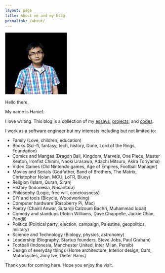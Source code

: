 ```yaml
---
layout: page
title: About me and my blog
permalink: /about/
---
```


![Hanief](/assets/images/hanief.jpeg)

Hello there, 

My name is Hanief. 

I love writing. This blog is a collection of my [essays](/essays), [projects](/projects), and [codes](/codes). 

I work as a software engineer but my interests including but not limited to:

- Family (Love, children, education)
- Books (Sci-fi, fantasy, tech, history, Dune, Lord of the Rings, Foundation)
- Comics and Mangas (Dragon Ball, Kingdom, Marvels, One Piece, Master Keaton, Ironfist Chinmi, Naoki Urasawa, Adachi Mitsuru, Akira Toriyama)
- Video Games (Old Nintendo games, Age of Empires, Football Manager)
- Movies and Serials (Godfather, Band of Brothers, The Matrix, Christopher Nolan, MCU, LoTR, Bluey)
- Religion (Islam, Quran, Sirah)
- History (Indonesia, Nusantara)
- Philosophy (Logic, free will, conciousness)
- DIY and tools (Bicycle, Woodworking)
- Computer hardware (Raspberry Pi, Mac)
- Poetry (Chairil Anwar, Sutardji Calzoum Bachri, Muhammad Iqbal)
- Comedy and standups (Robin Williams, Dave Chappelle, Jackie Chan, Pandji)
- Politics (Political party, election, campaign, Palestine, geopolitics, military)
- Science and Technology (Biology, physics, astronomy)
- Leadership (Biography, Startup founders, Steve Jobs, Paul Graham)
- Football (Indonesia, Manchester United, Inter Milan, Persib)
- Design of everyday things (Home architecture, Interior design, Cars, Motorcycles, Jony Ive, Dieter Rams)

Thank you for coming here. Hope you enjoy the visit. 
